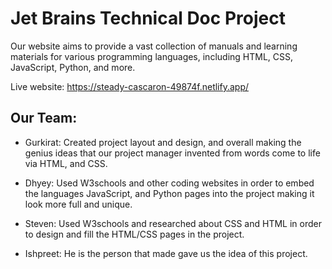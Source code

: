 # Jet Brains Technical Doc Project

Our website aims to provide a vast collection of manuals and learning materials for various programming languages, including HTML, CSS, JavaScript, Python, and more.

Live website: https://steady-cascaron-49874f.netlify.app/

## Our Team:

- Gurkirat: Created project layout and design, and overall making the genius ideas that our project manager invented from words come to life via HTML, and CSS.

- Dhyey: Used W3schools and other coding websites in order to embed the languages JavaScript, and Python pages into the project making it look more full and unique.

- Steven: Used W3schools and researched about CSS and HTML in order to design and fill the HTML/CSS pages in the project.

- Ishpreet: He is the person that made gave us the idea of this project.
